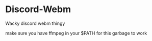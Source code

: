 # Discord-Webm
Wacky discord webm thingy

make sure you have ffmpeg in your $PATH for this garbage to work
